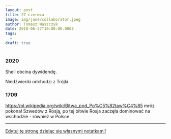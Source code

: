 ```yaml
---
layout: post
title: 27 czerwca
image: img/june/collaborator.jpeg
author: Tomasz Waszczyk
date: 2018-06-27T10:00:00.000Z
tags:
  - 
draft: true
---
```


### 2020

Shell obcina dywidendę.

Niedźwiecki odchodzi z Trójki.

### 1709

https://pl.wikipedia.org/wiki/Bitwa_pod_Po%C5%82taw%C4%85 mróz pokonał Szwedów z Rosją, po tej bitwie Rosja zaczęła dominować na wschodzie - również w Polsce

---

<a href="https://github.com/TomaszWaszczyk/historia.waszczyk.com/edit/master/src/content/june-27.md" target="_blank">Edytuj tę stronę dzieląc się własnymi notatkami!</a>
